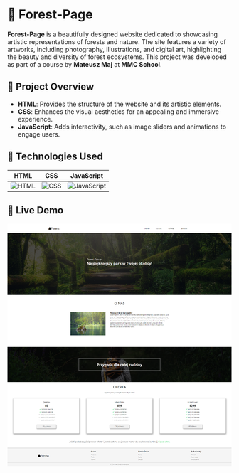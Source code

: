 # 🌲 Forest-Page

**Forest-Page** is a beautifully designed website dedicated to showcasing artistic representations of forests and nature. The site features a variety of artworks, including photography, illustrations, and digital art, highlighting the beauty and diversity of forest ecosystems. This project was developed as part of a course by **Mateusz Maj** at **MMC School**.

## 🎨 Project Overview

- **HTML**: Provides the structure of the website and its artistic elements.
- **CSS**: Enhances the visual aesthetics for an appealing and immersive experience.
- **JavaScript**: Adds interactivity, such as image sliders and animations to engage users.

## 🚀 Technologies Used

| HTML | CSS | JavaScript |
|------|-----|------------|
| ![HTML](https://img.shields.io/badge/HTML5-E34F26?style=flat-square&logo=html5&logoColor=white) | ![CSS](https://img.shields.io/badge/CSS3-1572B6?style=flat-square&logo=css3&logoColor=white) | ![JavaScript](https://img.shields.io/badge/JavaScript-F7DF1E?style=flat-square&logo=javascript&logoColor=black) |

## 📸 Live Demo

![Forest-Page Full View](./src/img/screen-forest-readme.png)
